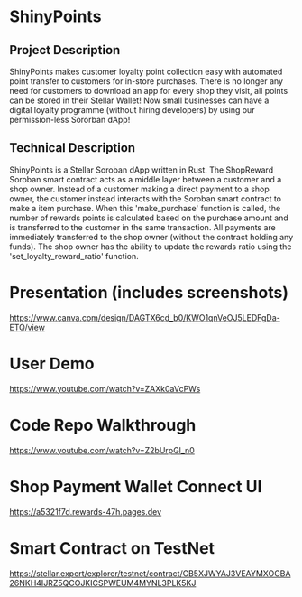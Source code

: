 # ShinyPoints

## Project Description

ShinyPoints makes customer loyalty point collection easy with automated point transfer to customers for in-store purchases.
There is no longer any need for customers to download an app for every shop they visit, all points can be stored in their Stellar Wallet!
Now small businesses can have a digital loyalty programme (without hiring developers) by using our permission-less Sororban dApp!


## Technical Description

ShinyPoints is a Stellar Soroban dApp written in Rust. 
The ShopReward Soroban smart contract acts as a middle layer between a customer and a shop owner.
Instead of a customer making a direct payment to a shop owner, the customer instead interacts with the Soroban smart contract to make a item purchase.
When this 'make_purchase' function is called, the number of rewards points is calculated based on the purchase amount and is transferred to the customer in the same transaction.
All payments are immediately transferred to the shop owner (without the contract holding any funds).
The shop owner has the ability to update the rewards ratio using the 'set_loyalty_reward_ratio' function.

# Presentation (includes screenshots)

https://www.canva.com/design/DAGTX6cd_b0/KWO1qnVeOJ5LEDFgDa-ETQ/view


# User Demo
https://www.youtube.com/watch?v=ZAXk0aVcPWs


# Code Repo Walkthrough 
https://www.youtube.com/watch?v=Z2bUrpGl_n0


# Shop Payment Wallet Connect UI
https://a5321f7d.rewards-47h.pages.dev


# Smart Contract on TestNet
https://stellar.expert/explorer/testnet/contract/CB5XJWYAJ3VEAYMXOGBA26NKH4IJRZ5QCOJKICSPWEUM4MYNL3PLK5KJ